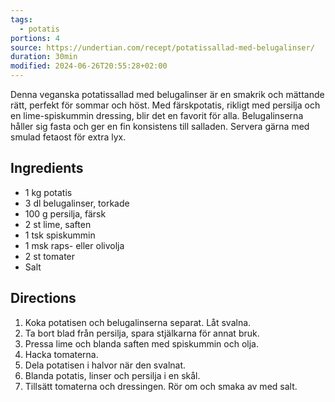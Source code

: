 ```yaml
---
tags:
  - potatis
portions: 4
source: https://undertian.com/recept/potatissallad-med-belugalinser/
duration: 30min
modified: 2024-06-26T20:55:28+02:00
---
```


Denna veganska potatissallad med belugalinser är en smakrik och mättande rätt, perfekt för sommar och höst. Med färskpotatis, rikligt med persilja och en lime-spiskummin dressing, blir det en favorit för alla. Belugalinserna håller sig fasta och ger en fin konsistens till salladen. Servera gärna med smulad fetaost för extra lyx.

## Ingredients
- 1 kg potatis
- 3 dl belugalinser, torkade
- 100 g persilja, färsk
- 2 st lime, saften
- 1 tsk spiskummin
- 1 msk raps- eller olivolja
- 2 st tomater
- Salt

## Directions
1. Koka potatisen och belugalinserna separat. Låt svalna.
2. Ta bort blad från persilja, spara stjälkarna för annat bruk.
3. Pressa lime och blanda saften med spiskummin och olja.
4. Hacka tomaterna.
5. Dela potatisen i halvor när den svalnat.
6. Blanda potatis, linser och persilja i en skål.
7. Tillsätt tomaterna och dressingen. Rör om och smaka av med salt.
